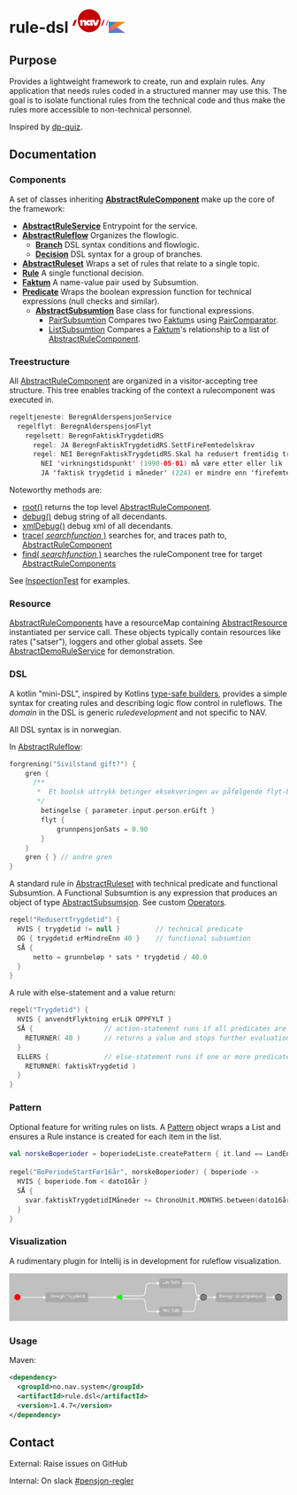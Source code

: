 # rule-dsl ![nav.no logo](src/main/doc/NavLogoRod.svg)<img height="20" src="src\main\doc\Kotlin_Icon.svg" width="30"/>

## Purpose
Provides a lightweight framework to create, run and explain rules. Any application that needs rules coded in a structured manner may use this.
The goal is to isolate functional rules from the technical code and thus make the rules more accessible to non-technical personnel.

Inspired by [dp-quiz](https://github.com/navikt/dp-quiz).

## Documentation
### Components
A set of classes inheriting **[AbstractRuleComponent](src/main/kotlin/no/nav/system/rule/dsl/AbstractRuleComponent.kt)** make up the core of the framework:
* **[AbstractRuleService](src/main/kotlin/no/nav/system/rule/dsl/AbstractRuleset.kt)** Entrypoint for the service.
* **[AbstractRuleflow](src/main/kotlin/no/nav/system/rule/dsl/AbstractRuleflow.kt)** Organizes the flowlogic.
    * **[Branch](src/main/kotlin/no/nav/system/rule/dsl/AbstractRuleflow.kt)** DSL syntax conditions and flowlogic.
    * **[Decision](src/main/kotlin/no/nav/system/rule/dsl/AbstractRuleflow.kt)** DSL syntax for a group of branches. 
* **[AbstractRuleset](src/main/kotlin/no/nav/system/rule/dsl/AbstractRuleset.kt)** Wraps a set of rules that relate to a single topic.
* **[Rule](src/main/kotlin/no/nav/system/rule/dsl/Rule.kt)** A single functional decision.
* **[Faktum](src/main/kotlin/no/nav/system/rule/dsl/rettsregel/Faktum.kt)** A name-value pair used by Subsumtion.
* **[Predicate](src/main/kotlin/no/nav/system/rule/dsl/Predicate.kt)** Wraps the boolean expression function for technical expressions (null checks and similar).
    * **[AbstractSubsumtion](src/main/kotlin/no/nav/system/rule/dsl/rettsregel/Subsumtion.kt)** Base class for functional expressions.
        * [PairSubsumtion](src/main/kotlin/no/nav/system/rule/dsl/rettsregel/Subsumtion.kt) Compares
          two [Faktum](src/main/kotlin/no/nav/system/rule/dsl/rettsregel/Faktum.kt)s
          using [PairComparator](src/main/kotlin/no/nav/system/rule/dsl/enums/Comparator.kt).
      * [ListSubsumtion](src/main/kotlin/no/nav/system/rule/dsl/rettsregel/Subsumtion.kt) Compares a [Faktum](src/main/kotlin/no/nav/system/rule/dsl/rettsregel/Faktum.kt)'s relationship to a list of [AbstractRuleComponent](src/main/kotlin/no/nav/system/rule/dsl/AbstractRuleComponent.kt).

### Treestructure
All [AbstractRuleComponent](src/main/kotlin/no/nav/system/rule/dsl/AbstractRuleComponent.kt) are organized in a visitor-accepting tree structure. This tree enables tracking of the context a rulecomponent was executed in.
```kotlin
regeltjeneste: BeregnAlderspensjonService
  regelflyt: BeregnAlderspensjonFlyt
    regelsett: BeregnFaktiskTrygdetidRS
      regel: JA BeregnFaktiskTrygdetidRS.SettFireFemtedelskrav
      regel: NEI BeregnFaktiskTrygdetidRS.Skal ha redusert fremtidig trygdetid
        NEI 'virkningstidspunkt' (1990-05-01) må være etter eller lik '1991-01-01'
        JA 'faktisk trygdetid i måneder' (224) er mindre enn 'firefemtedelskrav' (480)
```
Noteworthy methods are:
* [root()](src/main/kotlin/no/nav/system/rule/dsl/resource/Root.kt) returns the top level [AbstractRuleComponent](src/main/kotlin/no/nav/system/rule/dsl/AbstractRuleComponent.kt).
* [debug()](src/main/kotlin/no/nav/system/rule/dsl/inspections/Debug.kt) debug string of all decendants.
* [xmlDebug()](src/main/kotlin/no/nav/system/rule/dsl/inspections/XmlDebug.kt) debug xml of all decendants.
* [trace( _searchfunction_ )](src/main/kotlin/no/nav/system/rule/dsl/inspections/Trace.kt) searches for, and traces path to, [AbstractRuleComponent](src/main/kotlin/no/nav/system/rule/dsl/AbstractRuleComponent.kt)
* [find( _searchfunction_ )](src/main/kotlin/no/nav/system/rule/dsl/inspections/Find.kt) searches the ruleComponent tree for target [AbstractRuleComponents](src/main/kotlin/no/nav/system/rule/dsl/AbstractRuleComponent.kt)


See [InspectionTest](src/test/kotlin/no/nav/system/rule/dsl/demo/inspection/InspectionTest.kt) for examples.

### Resource
[AbstractRuleComponents](src/main/kotlin/no/nav/system/rule/dsl/AbstractRuleComponent.kt) have a resourceMap containing [AbstractResource](src/main/kotlin/no/nav/system/rule/dsl/AbstractResource.kt) instantiated per service call. These objects typically contain resources like rates ("satser"), loggers and other global assets. See [AbstractDemoRuleService](src/test/kotlin/no/nav/system/rule/dsl/demo/ruleservice/AbstractDemoRuleService.kt) for demonstration.

### DSL
A kotlin "mini-DSL", inspired by Kotlins [type-safe builders](https://kotlinlang.org/docs/type-safe-builders.html), provides a simple syntax for creating rules and describing logic flow control in ruleflows. The _domain_ in the DSL is generic _ruledevelopment_ and not specific to NAV.

All DSL syntax is in norwegian.

In [AbstractRuleflow](src/main/kotlin/no/nav/system/rule/dsl/AbstractRuleflow.kt):
```kotlin
forgrening("Sivilstand gift?") {
    gren {
      /**
       *  Et boolsk uttrykk betinger eksekveringen av påfølgende flyt-blokk.
       */
        betingelse { parameter.input.person.erGift }
        flyt {
            grunnpensjonSats = 0.90
        }
    }
    gren { } // andre gren
}
```
A standard rule in [AbstractRuleset](src/main/kotlin/no/nav/system/rule/dsl/AbstractRuleset.kt) with technical predicate and functional Subsumtion. A Functional Subsumtion is any expression that produces an object of type [AbstractSubsumsjon](src/main/kotlin/no/nav/system/rule/dsl/rettsregel/Subsumtion.kt). See custom [Operators](src/main/kotlin/no/nav/system/rule/dsl/rettsregel/Operators.kt).
```kotlin
regel("RedusertTrygdetid") {
  HVIS { trygdetid != null }         // technical predicate
  OG { trygdetid erMindreEnn 40 }    // functional subsumtion
  SÅ {
      netto = grunnbeløp * sats * trygdetid / 40.0
  }
}
```

A rule with else-statement and a value return:
```kotlin
regel("Trygdetid") {
  HVIS { anvendtFlyktning erLik OPPFYLT }
  SÅ {                  // action-statement runs if all predicates are true
    RETURNER( 40 )      // returns a value and stops further evaluation of the ruleset.
  }
  ELLERS {              // else-statement runs if one or more predicates are false
    RETURNER( faktiskTrygdetid )
  }
}
```

### Pattern
Optional feature for writing rules on lists. A [Pattern](src/main/kotlin/no/nav/system/rule/dsl/pattern/Pattern.kt) object wraps a List and ensures a Rule instance is created for each item in the list.
```kotlin
val norskeBoperioder = boperiodeListe.createPattern { it.land == LandEnum.NOR }

regel("BoPeriodeStartFør16år", norskeBoperioder) { boperiode ->
  HVIS { boperiode.fom < dato16år }
  SÅ {
    svar.faktiskTrygdetidIMåneder += ChronoUnit.MONTHS.between(dato16år, boperiode.tom)
  }
}
```

### Visualization
A rudimentary plugin for Intellij is in development for ruleflow visualization.

<!--suppress HtmlUnknownTarget -->
<img src="src\main\doc\ruleflow example.png" alt=""/>

### Usage
Maven:
```xml
<dependency>
  <groupId>no.nav.system</groupId>
  <artifactId>rule.dsl</artifactId>
  <version>1.4.7</version>
</dependency>
```

## Contact
External: Raise issues on GitHub

Internal: On slack [#pensjon-regler](https://nav-it.slack.com/archives/CDWRP7S4B)
